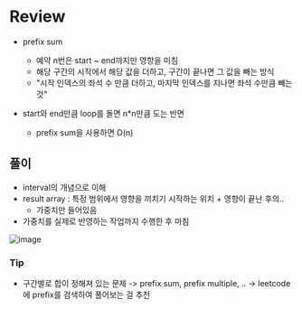 # Review
- prefix sum
  - 예약 n번은 start ~ end까지만 영향을 미침
  - 해당 구간의 시작에서 해당 값을 더하고, 구간이 끝나면 그 값을 빼는 방식
  - "시작 인덱스의 좌석 수 만큼 더하고, 마지막 인덱스를 지나면 좌석 수만큼 빼는 것"
 
- start와 end만큼 loop를 돌면 n*n만큼 도는 반면
  - prefix sum을 사용하면 O(n)
 
## 풀이
- interval의 개념으로 이해
- result array : 특정 범위에서 영향을 끼치기 시작하는 위치 + 영향이 끝난 후의..
  - 가중치만 들어있음
- 가중치를 실제로 반영하는 작업까지 수행한 후 마침

![image](https://github.com/eunbileeme/algorithm/assets/103405457/8a183a33-1bce-437b-acb7-3f67bff06d44)

### Tip
- 구간별로 합이 정해져 있는 문제 -> prefix sum, prefix multiple, .. -> leetcode에 prefix를 검색하여 풀어보는 걸 추천
